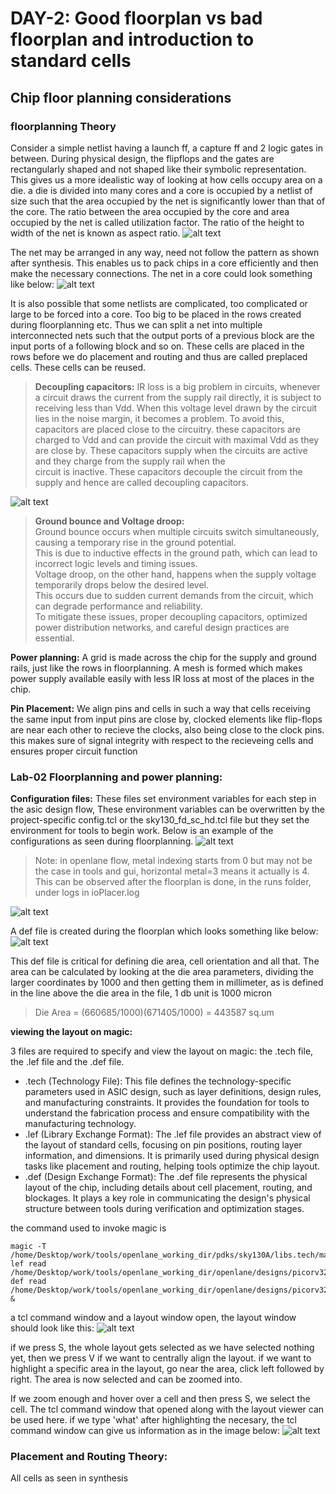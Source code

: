 # DAY-2: Good floorplan vs bad floorplan and introduction to standard cells
## Chip floor planning considerations 
### floorplanning Theory
Consider a simple netlist having a launch ff, a capture ff and 2 logic gates in between. During physical 
design, the flipflops and the gates are rectangularly shaped and not shaped like their symbolic 
representation. This gives us a more idealistic way of looking at how cells occupy area on a die. a die 
is divided into many cores and a core is occupied by a netlist of size such that the area occupied by 
the net is significantly lower than that of the core. The ratio between the area occupied by the core 
and area occupied by the net is called utilization factor. The ratio of the height to width of the net 
is known as aspect ratio. 
![alt text](image.png)

The net may be arranged in any way, need not follow the pattern as shown after synthesis. This enables 
us to pack chips in a core efficiently and then make the necessary connections. The net in a core could 
look something like below: 
![alt text](image-1.png)


It is also possible that some netlists are complicated, too complicated or large to be forced into a 
core. Too big to be placed in the rows created during floorplanning etc. Thus we can split a net 
into multiple interconnected nets such that the output ports of a previous block are the input ports of 
a following block and so on. These cells are placed in the rows before we do placement and routing and 
thus are called preplaced cells. These cells can be reused. 


> **Decoupling capacitors:**
>IR loss is a big problem in circuits, whenever a circuit draws the current from the supply rail 
>directly, it is subject to receiving less than Vdd. When this voltage level drawn by the circuit lies 
>in the noise margin, it becomes a problem. To avoid this, capacitors are placed close to the circuitry. 
>these capacitors are charged to Vdd and can provide the circuit with maximal Vdd as they are close by. 
>These capacitors supply when the circuits are active and they charge from the supply rail when the  
>circuit is inactive. These capacitors decouple the circuit from the supply and hence are called 
>decoupling capacitors.

![alt text](image-2.png)

> **Ground bounce and Voltage droop:**  
> Ground bounce occurs when multiple circuits switch simultaneously, causing a temporary rise in the ground potential.  
> This is due to inductive effects in the ground path, which can lead to incorrect logic levels and timing issues.  
> Voltage droop, on the other hand, happens when the supply voltage temporarily drops below the desired level.  
> This occurs due to sudden current demands from the circuit, which can degrade performance and reliability.  
> To mitigate these issues, proper decoupling capacitors, optimized power distribution networks, and careful design practices are essential.  


**Power planning:**
A grid is made across the chip for the supply and ground rails, just like the rows in floorplanning. A mesh is formed which makes power supply available easily with less IR loss at most of the places in the chip. 

**Pin Placement:**
We align pins and cells in such a way that cells receiving the same input from input pins are close by, clocked elements like flip-flops are near each other to recieve the clocks, also being close to the clock pins. this makes sure of signal integrity with respect to the recieveing cells and ensures proper circuit function



### Lab-02 Floorplanning and power planning: 
**Configuration files:**
These files set environment variables for each step in the asic design flow, These environment variables 
can be overwritten by the project-specific config.tcl or the sky130_fd_sc_hd.tcl file but they set the 
environment for tools to begin work. Below is an example of the configurations as seen during 
floorplanning.
![alt text](image-3.png)

>Note: in openlane flow, metal indexing starts from 0 but may not be the case in tools and gui, 
> horizontal metal=3 means it actually is 4. This can be observed after the floorplan is done, in the 
>runs folder, under logs in ioPlacer.log

![alt text](image-4.png)

A def file is created during the floorplan which looks something like below: 
![alt text](image-5.png)

This def file is critical for defining die area, cell orientation and all that. The area can be 
calculated by looking at the die area parameters, dividing the larger coordinates by 1000 and then 
getting them in millimeter, as is defined in the line above the die area in the file, 1 db unit is 1000 
micron

>Die Area = (660685/1000)(671405/1000) = 443587 sq.um 

**viewing the layout on magic:**

3 files are required to specify and view the layout on magic: the .tech file, the .lef file and the .def 
file. 


- .tech (Technology File): 
This file defines the technology-specific parameters used in ASIC design, 
such as layer definitions, design rules, and manufacturing constraints. It provides the foundation for 
tools to understand the fabrication process and ensure compatibility with the manufacturing technology.
- .lef (Library Exchange Format): 
The .lef file provides an abstract view of the layout of standard cells, focusing on pin positions, 
routing layer information, and dimensions. It is primarily used during physical design tasks like 
placement and routing, helping tools optimize the chip layout.
- .def (Design Exchange Format): 
The .def file represents the physical layout of the chip, including details about cell placement, 
routing, and blockages. It plays a key role in communicating the design's physical structure between 
tools during verification and optimization stages.

the command used to invoke magic is 
```
magic -T /home/Desktop/work/tools/openlane_working_dir/pdks/sky130A/libs.tech/magic/sky130A.tech lef read /home/Desktop/work/tools/openlane_working_dir/openlane/designs/picorv32a/runs/"latest_run"/tmp/merged.lef def read /home/Desktop/work/tools/openlane_working_dir/openlane/designs/picorv32a/runs/"latest_run"/results/floorplan/picorv32a.floorplan.def &
```
a tcl command window and a layout window open, the layout window should look like this: 
![alt text](image-6.png)

if we press S, the whole layout gets selected as we have selected nothing yet, then we press V if we 
want to centrally align the layout. if we want to highlight a specific area in the layout, go near the 
area, click left followed by right. The area is now selected and can be zoomed into. 

If we zoom enough and hover over a cell and then press S, we select the cell. The tcl command window that
opened along with the layout viewer can be used here. if we type 'what' after highlighting the necesary, 
the tcl command window can give us information as in the image below: 
![alt text](image-7.png)


### Placement and Routing Theory: 
All cells as seen in synthesis 